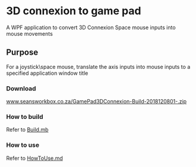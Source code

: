 ﻿# 3D connexion to game pad

A WPF application to convert 3D Connexion Space mouse inputs into mouse movements

## Purpose
For a joystick\space mouse, translate the axis inputs into mouse inputs to a specified application window title

### Download

www.seansworkbox.co.za/GamePad3DConnexion-Build-2018120801-.zip

### How to build
Refer to [Build.mb](Build.md)

### How to use
Refer to [HowToUse.md](HowToUse.md)

